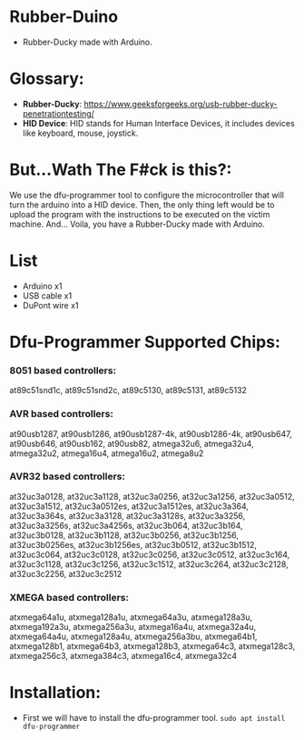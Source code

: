 # Rubber-Duino #
- Rubber-Ducky made with Arduino.
# Glossary: 
- **Rubber-Ducky**: https://www.geeksforgeeks.org/usb-rubber-ducky-penetrationtesting/
- **HID Device**: HID stands for Human Interface Devices, it includes devices like keyboard, mouse, joystick.
# But...Wath The F#ck is this?:
We use the dfu-programmer tool to configure the microcontroller that will turn the arduino into a HID device.
Then, the only thing left would be to upload the program with the instructions to be executed on the victim machine.
And... Voila, you have a Rubber-Ducky made with Arduino.
# List
- Arduino x1
- USB cable x1
- DuPont wire x1

# Dfu-Programmer Supported Chips:
### **8051 based controllers**:
at89c51snd1c, at89c51snd2c, at89c5130, at89c5131, at89c5132

### **AVR based controllers**:
at90usb1287, at90usb1286, at90usb1287-4k, at90usb1286-4k, at90usb647, at90usb646, at90usb162, at90usb82, atmega32u6, atmega32u4, atmega32u2, atmega16u4, atmega16u2, atmega8u2

### **AVR32 based controllers**:
at32uc3a0128, at32uc3a1128, at32uc3a0256, at32uc3a1256, at32uc3a0512, at32uc3a1512, at32uc3a0512es, at32uc3a1512es, at32uc3a364, at32uc3a364s, at32uc3a3128, at32uc3a3128s, at32uc3a3256, at32uc3a3256s, at32uc3a4256s, at32uc3b064, at32uc3b164, at32uc3b0128, at32uc3b1128, at32uc3b0256, at32uc3b1256, at32uc3b0256es, at32uc3b1256es, at32uc3b0512, at32uc3b1512, at32uc3c064, at32uc3c0128, at32uc3c0256, at32uc3c0512, at32uc3c164, at32uc3c1128, at32uc3c1256, at32uc3c1512, at32uc3c264, at32uc3c2128, at32uc3c2256, at32uc3c2512

### **XMEGA based controllers**:
atxmega64a1u, atxmega128a1u, atxmega64a3u, atxmega128a3u, atxmega192a3u, atxmega256a3u, atxmega16a4u, atxmega32a4u, atxmega64a4u, atxmega128a4u, atxmega256a3bu, atxmega64b1, atxmega128b1, atxmega64b3, atxmega128b3, atxmega64c3, atxmega128c3, atxmega256c3, atxmega384c3, atxmega16c4, atxmega32c4

# Installation:
- First we will have to install the dfu-programmer tool.
`sudo apt install dfu-programmer`
